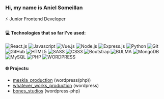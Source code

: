 ### Hi, my name is Aniel Someillan 

⚡ Junior Frontend Developer

#### 💻 Technologies that so far I've used:


![React.js](https://img.shields.io/badge/-React.js-007494?style=flat&logo=react)
![Javascript](https://img.shields.io/badge/-Javascript-black?style=flat&logo=javascript)
![Vue.js](https://img.shields.io/badge/-Vue.js-0C4B33?style=flat&logo=Vue.js) 
![Node.js](https://img.shields.io/badge/-Node.js-black?style=flat&logo=Node.js)
![Express.js](https://img.shields.io/badge/-Express.js-black?style=flat&logo=Express)
![Python](https://img.shields.io/badge/-Python-356c9a?style=flat&logo=Python&logoColor=white)
![Git](https://img.shields.io/badge/-Git-grey?style=flat&logo=git)
![GitHub](https://img.shields.io/badge/-GitHub-181717?style=flat&logo=github)
![HTML5](https://img.shields.io/badge/-HTML5-E34F26?style=flat&logo=html5&logoColor=white)
![SASS](https://img.shields.io/badge/-SASS-c16792?style=flat&logo=sass&logoColor=white)
![CSS3](https://img.shields.io/badge/-CSS3-1572B6?style=flat&logo=css3)
![Bootstrap](https://img.shields.io/badge/-Bootstrap-563D7C?style=flat&logo=bootstrap)
![BULMA](https://img.shields.io/badge/-bulma-white?style=flat&logo=bulma)
![MongoDB](https://img.shields.io/badge/-MongoDB-black?style=flat&logo=mongodb)
![MySQL](https://img.shields.io/badge/-MySQL-black?style=flat&logo=mysql)
![PHP](https://img.shields.io/badge/-PHP-black?style=flat&logo=php)
![WORDPRESS](https://img.shields.io/badge/-WORDPRESS-darkblue?style=flat&logo=wordpress)



#### 🌐 Projects:
- [meskla_production](https://mesklaproduction.com) (wordpress(php))
- [whatever_works_production](https://whateverworks.pl) (wordpress)
- [bones_studios](https://bones.studio) (wordpress-php)


